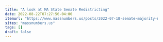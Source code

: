 ```yaml
---
title: "A look at MA State Senate Redistricting"
date: 2022-08-22T07:27:56-04:00
itemurl: "https://www.massnumbers.us/posts/2022-07-18-senate-majority-minority/"
sites: "massnumbers.us"
tags: []
draft: false
---
```


